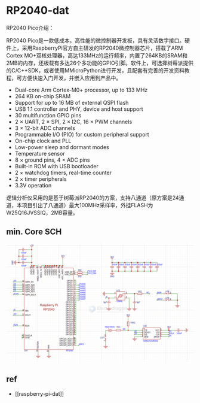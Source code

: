 
# RP2040-dat


RP2040 Pico介绍：

RP2040 Pico是一款低成本，高性能的微控制器开发板，具有灵活数字接口。硬件上，采用RaspberryPi官方自主研发的RP2040微控制器芯片，搭载了ARM Cortex MO+双核处理器，高达133MHz的运行频率，内置了264KB的SRAM和2MB的内存，还板载有多达26个多功能的GPIO引脚。软件上，可选择树莓派提供的C/C++SDK，或者使用MMicroPython进行开发，且配套有完善的开发资料教程，可方便快速入门开发，并嵌入应用到产品中。




- Dual-core Arm Cortex-M0+ processor, up to 133 MHz
- 264 KB on-chip SRAM
- Support for up to 16 MB of external QSPI flash
- USB 1.1 controller and PHY, device and host support
- 30 multifunction GPIO pins
- 2 × UART, 2 × SPI, 2 × I2C, 16 × PWM channels
- 3 × 12-bit ADC channels
- Programmable I/O (PIO) for custom peripheral support
- On-chip clock and PLL
- Low-power sleep and dormant modes
- Temperature sensor
- 8 × ground pins, 4 × ADC pins
- Built-in ROM with USB bootloader
- 2 × watchdog timers, real-time counter
- 2 × timer peripherals
- 3.3V operation


逻辑分析仪采用的是基于树莓派RP2040的方案，支持八通道（原方案是24通道，本项目引出了八通道）最大100MHz采样率，外挂FLASH为W25Q16JVSSIQ，2MB容量。


## min. Core SCH 

![](2025-08-19-17-00-21.png)

## ref 

- [[raspberry-pi-dat]]